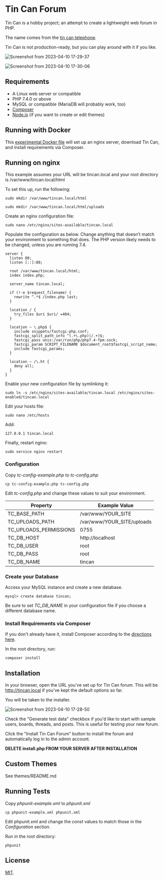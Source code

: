 # Tin Can Forum

Tin Can is a hobby project; an attempt to create a lightweight web forum in PHP.

The name comes from the [tin can telephone](https://en.wikipedia.org/wiki/Tin_can_telephone).

Tin Can is not production-ready, but you can play around with it if you like.

![Screenshot from 2023-04-10 17-29-37](https://user-images.githubusercontent.com/87952/231024890-7c25b40e-147e-43ab-aded-d139e5f09518.png)

![Screenshot from 2023-04-10 17-30-06](https://user-images.githubusercontent.com/87952/231024931-3e36e90c-a3b2-4d40-a3de-d733b568c477.png)

## Requirements

* A Linux web server or compatible
* PHP 7.4.0 or above
* MySQL or compatible (MariaDB will probably work, too)
* [Composer](https://getcomposer.org)
* [Node.js](https://nodejs.org/) (if you want to create or edit themes)

## Running with Docker

This [experimental Docker file](https://github.com/ruscoe/tincan-docker) will
set up an nginx server, download Tin Can, and install requirements via Composer.

## Running on nginx

This example assumes your URL will be tincan.local and your root directory
is /var/www/tincan.local/html

To set this up, run the following:

`sudo mkdir /var/www/tincan.local/html`

`sudo mkdir /var/www/tincan.local/html/uploads`

Create an nginx configuration file:

`sudo nano /etc/nginx/sites-available/tincan.local`

Populate the configuration as below. Change anything that doesn't match
your environment to something that does. The PHP version likely needs to be
changed, unless you are running 7.4.

```
server {
  listen 80;
  listen [::]:80;

  root /var/www/tincan.local/html;
  index index.php;

  server_name tincan.local;

  if (!-e $request_filename) {
    rewrite ^.*$ /index.php last;
  }

  location / {
    try_files $uri $uri/ =404;
  }

  location ~ \.php$ {
    include snippets/fastcgi-php.conf;
    fastcgi_split_path_info ^(.+\.php)(/.+)$;
    fastcgi_pass unix:/var/run/php/php7.4-fpm.sock;
    fastcgi_param SCRIPT_FILENAME $document_root$fastcgi_script_name;
    include fastcgi_params;
  }

  location ~ /\.ht {
    deny all;
  }
}
```

Enable your new configuration file by symlinking it:

`sudo ln -s /etc/nginx/sites-available/tincan.local /etc/nginx/sites-enabled/tincan.local`

Edit your hosts file:

`sudo nano /etc/hosts`

Add:

`127.0.0.1 tincan.local`

Finally, restart nginx:

`sudo service nginx restart`

### Configuration

Copy *tc-config-example.php* to *tc-config.php*

`cp tc-config-example.php tc-config.php`

Edit *tc-config.php* and change these values to suit your environment.

| Property               | Example Value              |
|------------------------|----------------------------|
| TC_BASE_PATH           | /var/www/YOUR_SITE         |
| TC_UPLOADS_PATH        | /var/www/YOUR_SITE/uploads |
| TC_UPLOADS_PERMISSIONS | 0755                       |
| TC_DB_HOST             | http://localhost           |
| TC_DB_USER             | root                       |
| TC_DB_PASS             | root                       |
| TC_DB_NAME             | tincan                     |

### Create your Database

Access your MySQL instance and create a new database.

`mysql> create database tincan;`

Be sure to set *TC_DB_NAME* in your configuration file if you choose
a different database name.

### Install Requirements via Composer

If you don't already have it, install Composer according to the [directions here](https://getcomposer.org/download/).

In the root directory, run:

`composer install`

## Installation

In your browser, open the URL you've set up for Tin Can forum. This will be
http://tincan.local if you've kept the default options so far.

You will be taken to the installer.

![Screenshot from 2023-04-10 17-28-50](https://user-images.githubusercontent.com/87952/231024993-e80b7bbc-879d-4d40-8c55-bb27731fba49.png)

Check the "Generate test data" checkbox if you'd like to start with sample
users, boards, threads, and posts. This is useful for testing your new forum.

Click the "Install Tin Can Forum" button to install the forum and automatically
log in to the admin account.

**DELETE install.php FROM YOUR SERVER AFTER INSTALLATION**

## Custom Themes

See themes/README.md

## Running Tests

Copy *phpunit-example.xml* to *phpunit.xml*

`cp phpunit-example.xml phpunit.xml`

Edit phpunit.xml and change the *const* values to match those in
the *Configuration* section.

Run in the root directory:

`phpunit`

## License

[MIT](https://mit-license.org).
